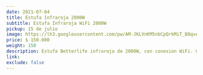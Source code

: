 ```yaml
---
date: 2021-07-04
title: Estufa Infraroja 2000W
subtitle: Estufa Infraroja WiFi 2000W
pickup: 15 de julio
image: https://lh3.googleusercontent.com/pw/AM-JKLVnKM5nbCpQrkMiT_B8qvAm7HVjfXGRRWm44fhBqW_VDnjEzQNkyWugqx8ONDtiee5CVwPmL2UcnJw8V8jJlp8ztdNCzsLK72UJBmFxFT8esG2ta9mU5Ap3b9JO22y6gAy0lphIydr2wbq6VIBdX0vPmQ=w641-h621-no?authuser=0
price: $ 150.000
weight: 150
description: Estufa Betterlife infraroja de 2000W, con conexion WiFi. Calefacciona hasta 60 m² con calor limpio y bajo consumo. Excelente estado y con mantención reciente. 30x36x40 cm
link: 
exclude: false
---
```

